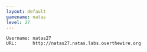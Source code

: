 ```yaml
---
layout: default
gamename: natas
level: 27
---
```

    Username: natas27
    URL:      http://natas27.natas.labs.overthewire.org
